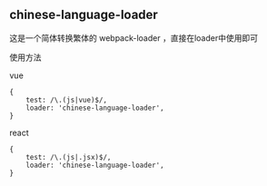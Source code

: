 ## chinese-language-loader

这是一个简体转换繁体的 webpack-loader ，直接在loader中使用即可

使用方法

vue

```
{
    test: /\.(js|vue)$/,
    loader: 'chinese-language-loader',
}
```


react

```
{
    test: /\.(js|.jsx)$/,
    loader: 'chinese-language-loader',
}
```